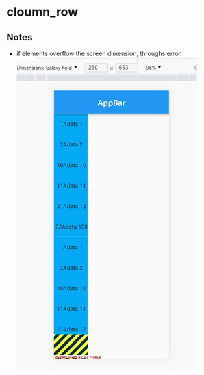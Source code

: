 # cloumn_row

## Notes

 - if elements overflow the screen dimension, throughs error.
![Change Icon Android](files/images/t002a1.PNG)